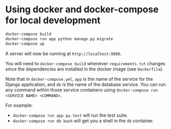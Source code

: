 # Using docker and docker-compose for local development

```sh
docker-compose build
docker-compose run app python manage.py migrate
docker-compose up
```

A server will now be running at `http://localhost:8080`.

You will need to `docker-compose build` whenever `requirements.txt` changes since the dependencies are installed in the docker image (see `Dockerfile`).

Note that in `docker-compose.yml`, `app` is the name of the service for the Django application, and `db` is the name of the database service. You can run any command within those service containers using `docker-compose run <SERVICE NAME> <COMMAND>`.

For example:

- `docker-compose run app py.test` will run the test suite.
- `docker-compose run db bash` will get you a shell in the `db` container.
